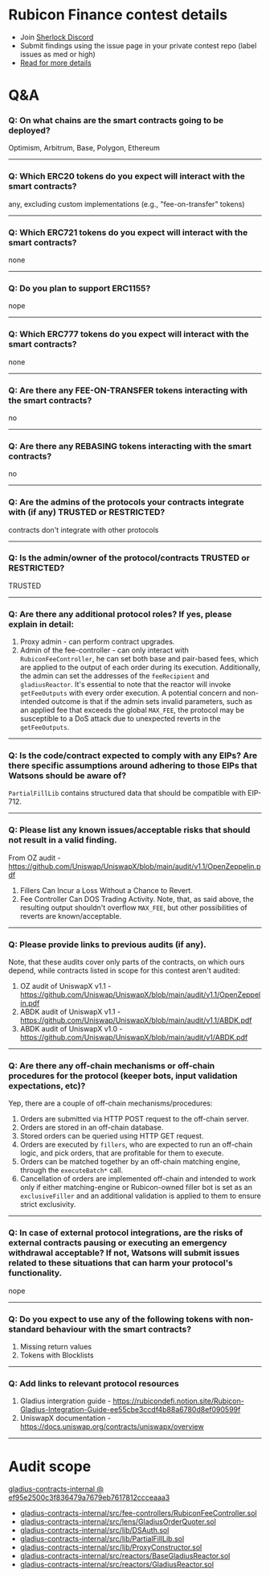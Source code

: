 
# Rubicon Finance contest details

- Join [Sherlock Discord](https://discord.gg/MABEWyASkp)
- Submit findings using the issue page in your private contest repo (label issues as med or high)
- [Read for more details](https://docs.sherlock.xyz/audits/watsons)

# Q&A

### Q: On what chains are the smart contracts going to be deployed?
Optimism, Arbitrum, Base, Polygon, Ethereum
___

### Q: Which ERC20 tokens do you expect will interact with the smart contracts? 
any, excluding custom implementations (e.g., "fee-on-transfer" tokens)
___

### Q: Which ERC721 tokens do you expect will interact with the smart contracts? 
none
___

### Q: Do you plan to support ERC1155?
nope
___

### Q: Which ERC777 tokens do you expect will interact with the smart contracts? 
none
___

### Q: Are there any FEE-ON-TRANSFER tokens interacting with the smart contracts?

no
___

### Q: Are there any REBASING tokens interacting with the smart contracts?

no
___

### Q: Are the admins of the protocols your contracts integrate with (if any) TRUSTED or RESTRICTED?
contracts don't integrate with other protocols
___

### Q: Is the admin/owner of the protocol/contracts TRUSTED or RESTRICTED?
TRUSTED

___

### Q: Are there any additional protocol roles? If yes, please explain in detail:
1) Proxy admin - can perform contract upgrades.
2) Admin of the fee-controller - can only interact with `RubiconFeeController`, he can set both base and pair-based fees, which are applied to the output of each order during its execution. Additionally, the admin can set the addresses of the `feeRecipient` and `gladiusReactor`. It's essential to note that the reactor will invoke `getFeeOutputs` with every order execution. A potential concern and non-intended outcome is that if the admin sets invalid parameters, such as an applied fee that exceeds the global `MAX_FEE`, the protocol may be susceptible to a DoS attack due to unexpected reverts in the `getFeeOutputs`.
___

### Q: Is the code/contract expected to comply with any EIPs? Are there specific assumptions around adhering to those EIPs that Watsons should be aware of?
`PartialFillLib` contains structured data that should be compatible with EIP-712.
___

### Q: Please list any known issues/acceptable risks that should not result in a valid finding.
From OZ audit - https://github.com/Uniswap/UniswapX/blob/main/audit/v1.1/OpenZeppelin.pdf
1) Fillers Can Incur a Loss Without a Chance to Revert.
2) Fee Controller Can DOS Trading Activity. Note, that, as said above, the resulting output shouldn't overflow `MAX_FEE`, but other possibilities of reverts are known/acceptable.
___

### Q: Please provide links to previous audits (if any).
Note, that these audits cover only parts of the contracts, on which ours depend, while contracts listed in scope for this contest aren't audited:
1) OZ audit of UniswapX v1.1 - https://github.com/Uniswap/UniswapX/blob/main/audit/v1.1/OpenZeppelin.pdf
2) ABDK audit of UniswapX v1.1 - https://github.com/Uniswap/UniswapX/blob/main/audit/v1.1/ABDK.pdf
3) ABDK audit of UniswapX v1.0 - https://github.com/Uniswap/UniswapX/blob/main/audit/v1/ABDK.pdf
___

### Q: Are there any off-chain mechanisms or off-chain procedures for the protocol (keeper bots, input validation expectations, etc)?
Yep, there are a couple of off-chain mechanisms/procedures:
1) Orders are submitted via HTTP POST request to the off-chain server.
2) Orders are stored in an off-chain database.
3) Stored orders can be queried using HTTP GET request.
4) Orders are executed by `fillers`, who are expected to run an off-chain logic, and pick orders, that are profitable for them to execute.
5) Orders can be matched together by an off-chain matching engine, through the `executeBatch*` call.
6) Cancellation of orders are implemented off-chain and intended to work only if either matching-engine or Rubicon-owned filler bot is set as an `exclusiveFiller` and an additional validation is applied to them to ensure strict exclusivity.
___

### Q: In case of external protocol integrations, are the risks of external contracts pausing or executing an emergency withdrawal acceptable? If not, Watsons will submit issues related to these situations that can harm your protocol's functionality.
nope
___

### Q: Do you expect to use any of the following tokens with non-standard behaviour with the smart contracts?
1) Missing return values
2) Tokens with Blocklists
___

### Q: Add links to relevant protocol resources
1) Gladius intergration guide - https://rubicondefi.notion.site/Rubicon-Gladius-Integration-Guide-ee55cbe3ccdf4b88a6780d8ef090599f
2) UniswapX documentation - https://docs.uniswap.org/contracts/uniswapx/overview

___



# Audit scope


[gladius-contracts-internal @ ef95e2500c3f836479a7679eb7617812ccceaaa3](https://github.com/RubiconDeFi/gladius-contracts-internal/tree/ef95e2500c3f836479a7679eb7617812ccceaaa3)
- [gladius-contracts-internal/src/fee-controllers/RubiconFeeController.sol](gladius-contracts-internal/src/fee-controllers/RubiconFeeController.sol)
- [gladius-contracts-internal/src/lens/GladiusOrderQuoter.sol](gladius-contracts-internal/src/lens/GladiusOrderQuoter.sol)
- [gladius-contracts-internal/src/lib/DSAuth.sol](gladius-contracts-internal/src/lib/DSAuth.sol)
- [gladius-contracts-internal/src/lib/PartialFillLib.sol](gladius-contracts-internal/src/lib/PartialFillLib.sol)
- [gladius-contracts-internal/src/lib/ProxyConstructor.sol](gladius-contracts-internal/src/lib/ProxyConstructor.sol)
- [gladius-contracts-internal/src/reactors/BaseGladiusReactor.sol](gladius-contracts-internal/src/reactors/BaseGladiusReactor.sol)
- [gladius-contracts-internal/src/reactors/GladiusReactor.sol](gladius-contracts-internal/src/reactors/GladiusReactor.sol)

